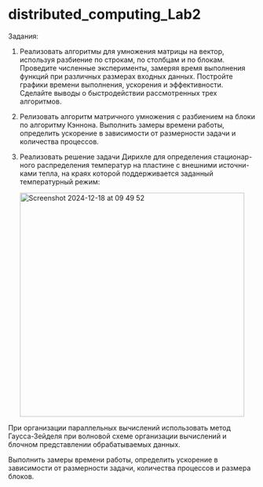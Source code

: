 # distributed_computing_Lab2
Задания:
1. Реализовать алгоритмы для умножения матрицы на вектор, используя разбиение по строкам, по столбцам и по блокам. Проведите численные эксперименты, замеряя время выполнения функций при различных размерах входных данных. Постройте графики времени выполнения, ускорения и эффективности. Сделайте выводы о быстродействии рассмотренных трех алгоритмов.
2. Релизовать алгоритм матричного умножения с разбиением на блоки по алгоритму Кэннона. Выполнить замеры времени работы, определить ускорение в зависимости от размерности задачи и количества процессов.
3. Реализовать решение задачи Дирихле для определения стационар- ного распределения температур на пластине с внешними источни- ками тепла, на краях которой поддерживается заданный температурный режим:

   <img width="457" alt="Screenshot 2024-12-18 at 09 49 52" src="https://github.com/user-attachments/assets/3db1f9bf-d128-4547-a995-c7d639b28237" />

При организации параллельных вычислений использовать метод Гаусса-Зейделя при волновой схеме организации вычислений и блочном представлении обрабатываемых данных.

Выполнить замеры времени работы, определить ускорение в зависимости от размерности задачи, количества процессов и размера блоков.

